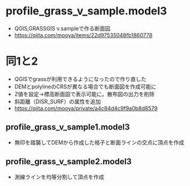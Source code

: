# profile_grass_v_sample.model3 
- QGIS,GRASSGIS v.sampleで作る断面図
- https://qiita.com/mooya/items/22d97535048fb1860778

# 同1と2 
- QGISでgrassが利用できるようになったので作り直した
- DEMとpolylineのCRSが異なる場合でも断面図を作成可能に
- Z値を設定→標高断面図で表示可能に。散布図の出力を削除
- 斜距離（DISR_SURF）の属性を追加
- https://qiita.com/mooya/private/a4c84d4c9f9a0b8d8579

## profile_grass_v_sample1.model3 
- 無印を踏襲してDEMから作成した格子と断面ラインの交点に頂点を作成

## profile_grass_v_sample2.model3 
- 測線ラインを均等分割して頂点を作成
